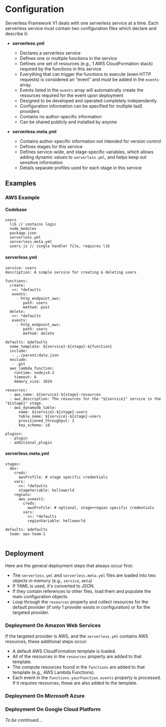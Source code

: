 # Configuration

Serverless Framework V1 deals with one serverless service at a time.  Each serverless service must contain two configuration files which declare and describe it:

* **serverless.yml**
  * Declares a serverless service
  * Defines one or multiple functions in the service
  * Defines one set of resources (e.g., 1 AWS CloudFormation stack) required by the functions in this service
  * Everything that can trigger the functions to execute (even HTTP requests) is considered an "event" and must be added in the `events` array.
  * Events listed in the `events` array will automatically create the resources required for the event upon deployment
  * Designed to be developed and operated completely independently
  * Configuration information can be specified for multiple IaaS providers
  * Contains no author-specific information
  * Can be shared publicly and installed by anyone
 
* **serverless.meta.yml**
  * Contains author-specific information not intended for version control
  * Defines stages for this service
  * Defines service-wide, and stage-specific variables, which allows adding dynamic values to `serverless.yml`, and helps keep out sensitive information
  * Details separate profiles used for each stage in this service

## Examples

### AWS Example

#### Codebase

```
users
  lib // contains logic 
  node_modules
  package.json
  serverless.yml
  serverless.meta.yml
  users.js // single handler file, requires lib
```
#### serverless.yml

```
service: users
description: A simple service for creating & deleting users

functions:
  create:
   <<: *defaults
   events:
     - http_endpoint_aws:
        path: users
        method: post
  delete:
   <<: *defaults
   events:
     - http_endpoint_aws:
        path: users
        method: delete

defaults: &defaults
  name_template: ${service}-${stage}-${function}
  include:
   - ../parent/data.json
  exclude:
   - .git
  aws_lambda_function:
    runtime: nodejs4.3
    timeout: 6
    memory_size: 1024

resources:
  - aws_name: ${service}-${stage}-resources
  - aws_description: The resources for the "${service}" service in the "${stage}" stage.
  - aws_dynamodb_table:
      name: ${service}-${stage}-users
      table_name: ${service}-${stage}-users
      provisioned_throughput: 1
      key_schema: id

plugins:
  - plugin
  - additional_plugin
```

#### serverless.meta.yml

```
stages:
  dev:
    creds:
      awsProfile: # stage specific credentials
    vars:
      <<: *defaults
      stageVariable: helloworld
    regions:
      aws_useast1:
        creds:
          awsProfile: # optional, stage+region specific credentials
        vars:
          <<: *defaults
          regionVariable: helloworld

defaults: &defaults
  team: ops-team-1
  
```

## Deployment

Here are the general deployment steps that always occur first:

* The `serverless.yml` and `serverless.meta.yml` files are loaded into two objects in memory (e.g., `service`, `meta`)
* If YAML is used, it's converted to JSON.
* If they contain references to other files, load them and populate the main configuration objects.
* Loop through the `resources` property and collect resources for the default provider (if only 1 provider exists in configuration) or for the targeted provider.

### Deployment On Amazon Web Services

If the targeted provider is AWS, and the `serverless.yml` contains AWS resources, these additional steps occur:

* A default AWS CloudFormation template is loaded.
* All of the resources in the `resources` property are added to that template.
* The compute resources found in the `functions` are added to that template (e.g., AWS Lambda Functions).
* Each event in the `functions.yourFunction.events` property is processed.  If it requires resources, these are also added to the template.

### Deployment On Microsoft Azure

### Deployment On Google Cloud Platform

*To be continued...*


